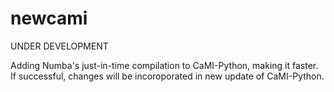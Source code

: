 # newcami
UNDER DEVELOPMENT

Adding Numba's just-in-time compilation to CaMI-Python, making it faster. 
If successful, changes will be incoroporated in new update of CaMI-Python. 
